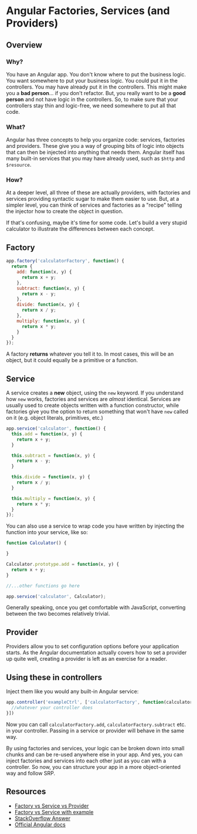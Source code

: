 # Angular Factories, Services (and Providers)

## Overview

### Why?

You have an Angular app. You don't know where to put the business logic. You want somewhere to put your business logic. You could put it in the controllers. You may have already put it in the controllers. This might make you a **bad person**... if you don't refactor. But, you really want to be a **good person** and not have logic in the controllers. So, to make sure that your controllers stay thin and logic-free, we need somewhere to put all that code.

### What?

Angular has three concepts to help you organize code: services, factories and providers. These give you a way of grouping bits of logic into objects that can then be injected into anything that needs them. Angular itself has many built-in services that you may have already used, such as `$http` and `$resource`.

### How?

At a deeper level, all three of these are actually providers, with factories and services providing syntactic sugar to make them easier to use. But, at a simpler level, you can think of services and factories as a "recipe" telling the injector how to create the object in question.

If that's confusing, maybe it's time for some code. Let's build a very stupid calculator to illustrate the differences between each concept.

## Factory

```javascript
app.factory('calculatorFactory', function() {
  return {
    add: function(x, y) {
      return x + y;
    },
    subtract: function(x, y) {
      return x - y;
    },
    divide: function(x, y) {
      return x / y;
    },
    multiply: function(x, y) {
      return x * y;
    }
  }
});
```

A factory **returns** whatever you tell it to. In most cases, this will be an object, but it could equally be a primitive or a function.

## Service

A service creates a **new** object, using the `new` keyword. If you understand how `new` works, factories and services are *almost* identical. Services are usually used to create objects written with a function constructor, while factories give you the option to return something that won't have `new` called on it (e.g. object literals, primitives, etc.)

```javascript
app.service('calculator', function() {
  this.add = function(x, y) {
    return x + y;
  }

  this.subtract = function(x, y) {
    return x - y;
  }

  this.divide = function(x, y) {
    return x / y;
  }

  this.multiply = function(x, y) {
    return x * y;
  }
});
```

You can also use a service to wrap code you have written by injecting the function into your service, like so:

```javascript
function Calculator() {

}

Calculator.prototype.add = function(x, y) {
  return x + y;
}

//...other functions go here

app.service('calculator', Calculator);
```

Generally speaking, once you get comfortable with JavaScript, converting between the two becomes relatively trivial.

## Provider

Providers allow you to set configuration options before your application starts. As the Angular documentation actually covers how to set a provider up quite well, creating a provider is left as an exercise for a reader.

## Using these in controllers

Inject them like you would any built-in Angular service:

```javascript
app.controller('exampleCtrl', ['calculatorFactory', function(calculatorFactory) {
  //whatever your controller does
}])
```

Now you can call `calculatorFactory.add`, `calculatorFactory.subtract` etc. in your controller. Passing in a service or provider will behave in the same way.

By using factories and services, your logic can be broken down into small chunks and can be re-used anywhere else in your app. And yes, you can inject factories and services into each other just as you can with a controller. So now, you can structure your app in a more object-oriented way and follow SRP.

## Resources
- [Factory vs Service vs Provider](http://tylermcginnis.com/angularjs-factory-vs-service-vs-provider/)
- [Factory vs Service with example](http://blog.manishchhabra.com/2013/09/angularjs-service-vs-factory-with-example)
- [StackOverflow Answer](http://stackoverflow.com/questions/15666048/service-vs-provider-vs-factory)
- [Official Angular docs](https://docs.angularjs.org/guide/providers)



